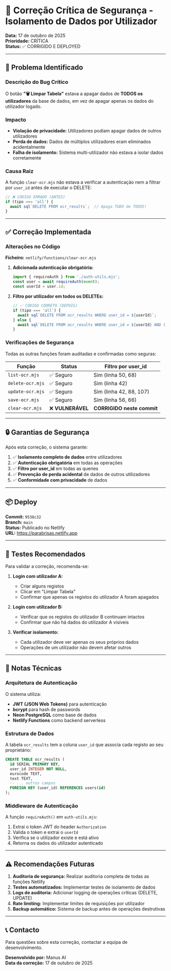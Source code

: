 # 🚨 Correção Crítica de Segurança - Isolamento de Dados por Utilizador

**Data:** 17 de outubro de 2025  
**Prioridade:** CRÍTICA  
**Status:** ✅ CORRIGIDO E DEPLOYED

---

## 🔴 Problema Identificado

### Descrição do Bug Crítico

O botão **"🗑️ Limpar Tabela"** estava a apagar dados de **TODOS os utilizadores** da base de dados, em vez de apagar apenas os dados do utilizador logado.

### Impacto

- **Violação de privacidade:** Utilizadores podiam apagar dados de outros utilizadores
- **Perda de dados:** Dados de múltiplos utilizadores eram eliminados acidentalmente
- **Falha de isolamento:** Sistema multi-utilizador não estava a isolar dados corretamente

### Causa Raiz

A função `clear-ocr.mjs` não estava a verificar a autenticação nem a filtrar por `user_id` antes de executar o DELETE:

```javascript
// ❌ CÓDIGO ERRADO (ANTES)
if (tipo === 'all') {
  await sql`DELETE FROM ocr_results`;  // Apaga TUDO de TODOS!
}
```

---

## ✅ Correção Implementada

### Alterações no Código

**Ficheiro:** `netlify/functions/clear-ocr.mjs`

1. **Adicionada autenticação obrigatória:**
   ```javascript
   import { requireAuth } from './auth-utils.mjs';
   const user = await requireAuth(event);
   const userId = user.id;
   ```

2. **Filtro por utilizador em todos os DELETEs:**
   ```javascript
   // ✅ CÓDIGO CORRETO (DEPOIS)
   if (tipo === 'all') {
     await sql`DELETE FROM ocr_results WHERE user_id = ${userId}`;
   } else {
     await sql`DELETE FROM ocr_results WHERE user_id = ${userId} AND (tipo = ${tipo} OR (tipo IS NULL AND ${tipo} = 'recepcao'))`;
   }
   ```

### Verificações de Segurança

Todas as outras funções foram auditadas e confirmadas como seguras:

| Função | Status | Filtro por user_id |
|--------|--------|-------------------|
| `list-ocr.mjs` | ✅ Seguro | Sim (linha 50, 68) |
| `delete-ocr.mjs` | ✅ Seguro | Sim (linha 42) |
| `update-ocr.mjs` | ✅ Seguro | Sim (linha 42, 88, 107) |
| `save-ocr.mjs` | ✅ Seguro | Sim (linha 56, 66) |
| `clear-ocr.mjs` | ❌ **VULNERÁVEL** | **CORRIGIDO neste commit** |

---

## 🔒 Garantias de Segurança

Após esta correção, o sistema garante:

1. ✅ **Isolamento completo de dados** entre utilizadores
2. ✅ **Autenticação obrigatória** em todas as operações
3. ✅ **Filtro por user_id** em todas as queries
4. ✅ **Prevenção de perda acidental** de dados de outros utilizadores
5. ✅ **Conformidade com privacidade** de dados

---

## 📦 Deploy

**Commit:** `9538c32`  
**Branch:** `main`  
**Status:** Publicado no Netlify  
**URL:** https://parabrisas.netlify.app

---

## 🧪 Testes Recomendados

Para validar a correção, recomenda-se:

1. **Login com utilizador A:**
   - Criar alguns registos
   - Clicar em "Limpar Tabela"
   - Confirmar que apenas os registos do utilizador A foram apagados

2. **Login com utilizador B:**
   - Verificar que os registos do utilizador B continuam intactos
   - Confirmar que não há dados do utilizador A visíveis

3. **Verificar isolamento:**
   - Cada utilizador deve ver apenas os seus próprios dados
   - Operações de um utilizador não devem afetar outros

---

## 📝 Notas Técnicas

### Arquitetura de Autenticação

O sistema utiliza:
- **JWT (JSON Web Tokens)** para autenticação
- **bcrypt** para hash de passwords
- **Neon PostgreSQL** como base de dados
- **Netlify Functions** como backend serverless

### Estrutura de Dados

A tabela `ocr_results` tem a coluna `user_id` que associa cada registo ao seu proprietário:

```sql
CREATE TABLE ocr_results (
  id SERIAL PRIMARY KEY,
  user_id INTEGER NOT NULL,
  eurocode TEXT,
  text TEXT,
  -- ... outros campos
  FOREIGN KEY (user_id) REFERENCES users(id)
);
```

### Middleware de Autenticação

A função `requireAuth()` em `auth-utils.mjs`:
1. Extrai o token JWT do header `Authorization`
2. Valida o token e extrai o `userId`
3. Verifica se o utilizador existe e está ativo
4. Retorna os dados do utilizador autenticado

---

## ⚠️ Recomendações Futuras

1. **Auditoria de segurança:** Realizar auditoria completa de todas as funções Netlify
2. **Testes automatizados:** Implementar testes de isolamento de dados
3. **Logs de auditoria:** Adicionar logging de operações críticas (DELETE, UPDATE)
4. **Rate limiting:** Implementar limites de requisições por utilizador
5. **Backup automático:** Sistema de backup antes de operações destrutivas

---

## 📞 Contacto

Para questões sobre esta correção, contactar a equipa de desenvolvimento.

**Desenvolvido por:** Manus AI  
**Data da correção:** 17 de outubro de 2025

